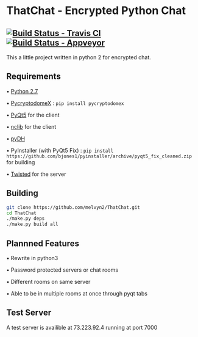 ThatChat - Encrypted Python Chat
================================
[![Build Status - Travis CI](https://travis-ci.org/melvyn2/ThatChat.svg?branch=master)](https://travis-ci.org/melvyn2/ThatChat) [![Build Status - Appveyor](https://ci.appveyor.com/api/projects/status/github/melvyn2/thatchat?svg=true)](https://ci.appveyor.com/project/melvyn2/thatchat)
---
This a little project written in python 2 for encrypted chat.


Requirements
------------
• [Python 2.7](https://www.python.org/)

• [PycryptodomeX](https://github.com/Legrandin/pycryptodome) : `pip install pycryptodomex`

• [PyQt5](https://www.riverbankcomputing.com/software/pyqt/download5) for the client

• [nclib](https://github.com/rhelmot/nclib) for the client

• [pyDH](https://github.com/amiralis/pyDH)

• PyInstaller (with PyQt5 Fix) : `pip install https://github.com/bjones1/pyinstaller/archive/pyqt5_fix_cleaned.zip` for building

• [Twisted](http://twistedmatrix.com/) for the server


Building
--------
```bash
git clone https://github.com/melvyn2/ThatChat.git
cd ThatChat
./make.py deps
./make.py build all
```

Plannned Features
-----------------
• Rewrite in python3

• Password protected servers or chat rooms

• Different rooms on same server

• Able to be in multiple rooms at once through pyqt tabs

Test Server
-----------
A test server is availible at 73.223.92.4 running at port 7000